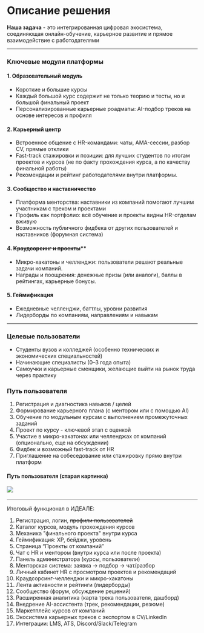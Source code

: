 # Описание решения

**Наша задача** - это интегрированная цифровая экосистема, соединяющая онлайн-обучение, карьерное развитие и прямое взаимодействие с работодателями

***

### **Ключевые модули платформы**

#### **1. Образовательный модуль**

* Короткие и большие курсы
* Каждый большой курс содержит не только теорию и тесты, но и большой финальный проект
* Персонализированные карьерные роадмапы: AI-подбор треков на основе интересов и профиля

#### **2. Карьерный центр**

* Встроенное общение с HR-командами: чаты, AMA-сессии, разбор CV, прямые отклики
* Fast-track стажировки и позиции: для лучших студентов по итогам проектов и курсов (не по факту прохождения курса, а по качеству финальной работы)
* Рекомендации и рейтинг работодателям&#x438;**&#x20;**&#x432;нутри платформы.

#### **3. Сообщество и наставничество**

* Платформа менторства: наставники из компаний помогают лучшим участникам с треком и проектами
* Профиль как портфолио: всё обучение и проекты видны HR-отделам вживую
* Возможность публичного фидбека от других пользователей и наставников (форумная система)

#### **4.&#x20;**~~Краудсорсинг и проекты~~**&#x20;

* Микро-хакатоны и челленджи: пользователи решают реальные задачи компаний.
* Награды и поощрения: денежные призы (или аналоги), баллы в рейтингах, карьерные бонусы.

#### **5. Геймификация**

* Ежедневные челленджи, баттлы, уровни развития
* Лидерборды по компаниям, направлениям и навыкам

***

### **Целевые пользователи**

* Студенты вузов и колледже&#x439;**&#x20;**(особенно технических и экономических специальностей)
* Начинающие специалисты (0–3 года опыта)
* Самоучки и карьерные сменщики, желающие выйти на рынок труда через практику



### **Путь пользователя**

1. Регистрация и диагностик&#x430;**&#x20;**&#x43D;авыков / целей
2. Формирование карьерного плана (с ментором или с помощью AI)
3. Обучение по модульным курсам с выполнением промежуточных заданий
4. Проект по курсу - ключевой этап с оценкой
5. Участие в микро-хакатонах или челленджах от компаний (опционально, еще на обсуждении)
6. Фидбек и возможный fast-track от HR
7. Приглашение на собеседование или стажировку прямо внутри платформ



#### Путь пользователя (старая картинка)

![](assets/61MXfzuBrgVezOHEVo5Dtn1h_LqWJK2Cl0CFGVGD6kg=.png)

####

***



Итоговый функционал в ИДЕАЛЕ:

1. Регистрация, логин, ~~профили пользователей~~
2. Каталог курсов, модуль прохождения курсов
3. Механика "финального проекта" внутри курса
4. Геймификация: XP, бейджи, уровень
5. Страница “Проекты от компаний”
6. Чат с HR и ментором (внутри курса или после проекта)
7. Панель администратора (курсы, пользователи)
8. Менторская система: заявка → подбор → чат/разбор
9. Личный кабинет HR с просмотром проектов и рекомендаций
10. Краудсорсинг-челленджи и микро-хакатоны
11. Лента активности и рейтинги (лидерборды)
12. Сообщество (форум, обсуждение решений)
13. Расширенная аналитика (карта трека пользователя, дашборд)
14. Внедрение AI-ассистента (трек, рекомендации, резюме)
15. Маркетплейс курсов от компаний
16. Экосистема карьерных треков с экспортом в CV/LinkedIn
17. Интеграции: LMS, ATS, Discord/Slack/Telegram



